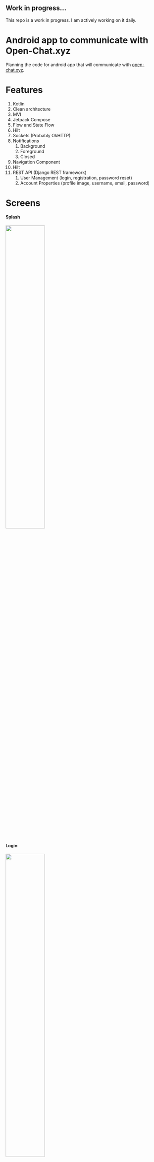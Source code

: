 ## Work in progress...
This repo is a work in progress. I am actively working on it daily.

# Android app to communicate with Open-Chat.xyz
Planning the code for android app that will communicate with [open-chat.xyz](https://open-chat.xyz).

# Features
1. Kotlin
2. Clean architecture
3. MVI
4. Jetpack Compose
5. Flow and State Flow
6. Hilt
7. Sockets (Probably OkHTTP)
8. Notifications
   1. Background
   2. Foreground
   3. Closed
9. Navigation Component
10. Hilt
11. REST API (Django REST framework)
  	1. User Management (login, registration, password reset)
  	1. Account Properties (profile image, username, email, password)





# Screens

#### Splash
<div class="row  justify-content-center">
  <img class="img-fluid text-center" src = "https://raw.githubusercontent.com/mitchtabian/OpenChat/master/screenshots/splash.png" width="50%" height="50%">
</div>
<br>


#### Login
<div class="row  justify-content-center">
  <img class="img-fluid text-center" src = "https://raw.githubusercontent.com/mitchtabian/OpenChat/master/screenshots/login.png" width="50%" height="50%">
</div>
<br>


#### Create Account
<div class="row  justify-content-center">
  <img class="img-fluid text-center" src = "https://raw.githubusercontent.com/mitchtabian/OpenChat/master/screenshots/create_account.png" width="50%" height="50%">
</div>
<br>


#### Password Reset
<div class="row  justify-content-center">
  <img class="img-fluid text-center" src = "https://raw.githubusercontent.com/mitchtabian/OpenChat/master/screenshots/reset_password.png" width="50%" height="50%">
</div>
<br>


#### There will be more...






